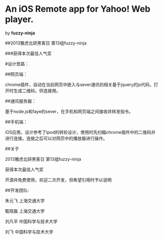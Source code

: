 An iOS Remote app for Yahoo! Web player.
===========
by __fuzzy-ninja__

##2013雅虎北研黑客日 第13组fuzzy-ninja

###获得本次最佳人气奖

#设计思路：

##网页端：

chrome插件，自动在当前网页中嵌入与sever通讯的相关基于jquery的js代码，打开时生成二维码，供连接用。

##通讯服务器：

基于node.js和faye的sever，在手机和网页端之间接收并转发指令。

##手机端：

iOS应用，设计参考了ipod的转轮设计，使用时先扫瞄chrome插件中的二维码并进行连接。连接之后可以对网页中的播放器进行操作。

##关于

2013雅虎北研黑客日 第13组fuzzy-ninja

获得本次最佳人气奖

开源并免费使用，欢迎二次开发，但希望引用时予以说明

##开发团队:

朱元飞 上海交通大学

甄晓磊 上海交通大学

刘凡平 中国科学与技术大学

刘飞 中国科学与技术大学 
